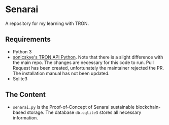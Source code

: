 # Senarai

A repository for my learning with TRON.

## Requirements
* Python 3
* [sonicskye's TRON API Python](https://github.com/sonicskye/tron-api-python). 
Note that there is a slight difference with the main repo. The changes are necessary for this code to run.
Pull Request has been created, unfortunately the maintainer rejected the PR.
The installation manual has not been updated.
* Sqlite3

## The Content
* `senarai.py` is the Proof-of-Concept of Senarai sustainable blockchain-based storage.
The database `db.sqlite3` stores all necessary information.